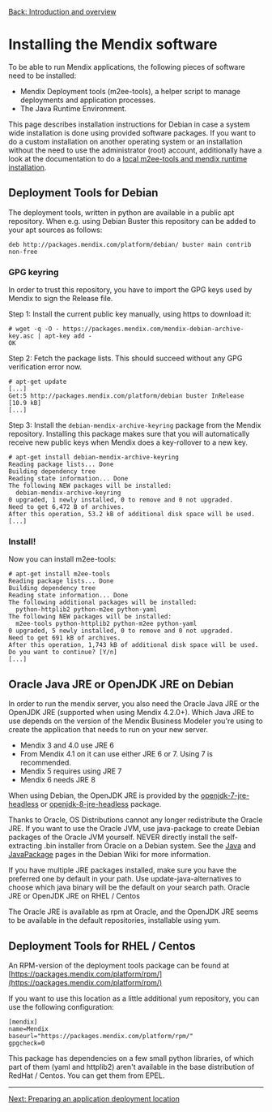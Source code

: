 [Back: Introduction and overview](introduction.md)

# Installing the Mendix software

To be able to run Mendix applications, the following pieces of software need to be installed:

 * Mendix Deployment tools (m2ee-tools), a helper script to manage deployments and application processes.
 * The Java Runtime Environment.

This page describes installation instructions for Debian in case a system wide installation is done using provided software packages. If you want to do a custom installation on another operating system or an installation without the need to use the administrator (root) account, additionally have a look at the documentation to do a [local m2ee-tools and mendix runtime installation](non-root-install.md).

## Deployment Tools for Debian

The deployment tools, written in python are available in a public apt repository. When e.g. using Debian Buster this repository can be added to your apt sources as follows:

    deb http://packages.mendix.com/platform/debian/ buster main contrib non-free

### GPG keyring

In order to trust this repository, you have to import the GPG keys used by Mendix to sign the Release file.

Step 1: Install the current public key manually, using https to download it:

    # wget -q -O - https://packages.mendix.com/mendix-debian-archive-key.asc | apt-key add -
    OK

Step 2: Fetch the package lists. This should succeed without any GPG verification error now.

    # apt-get update
    [...]
    Get:5 http://packages.mendix.com/platform/debian buster InRelease [10.9 kB]
    [...]

Step 3: Install the `debian-mendix-archive-keyring` package from the Mendix repository. Installing this package makes sure that you will automatically receive new public keys when Mendix does a key-rollover to a new key.

    # apt-get install debian-mendix-archive-keyring
    Reading package lists... Done
    Building dependency tree
    Reading state information... Done
    The following NEW packages will be installed:
      debian-mendix-archive-keyring
    0 upgraded, 1 newly installed, 0 to remove and 0 not upgraded.
    Need to get 6,472 B of archives.
    After this operation, 53.2 kB of additional disk space will be used.
    [...]

### Install!

Now you can install m2ee-tools:

    # apt-get install m2ee-tools
    Reading package lists... Done
    Building dependency tree
    Reading state information... Done
    The following additional packages will be installed:
      python-httplib2 python-m2ee python-yaml
    The following NEW packages will be installed:
      m2ee-tools python-httplib2 python-m2ee python-yaml
    0 upgraded, 5 newly installed, 0 to remove and 0 not upgraded.
    Need to get 691 kB of archives.
    After this operation, 1,743 kB of additional disk space will be used.
    Do you want to continue? [Y/n]
    [...]

## Oracle Java JRE or OpenJDK JRE on Debian

In order to run the mendix server, you also need the Oracle Java JRE or the OpenJDK JRE (supported when using Mendix 4.2.0+). Which Java JRE to use depends on the version of the Mendix Business Modeler you're using to create the application that needs to run on your new server.

 * Mendix 3 and 4.0 use JRE 6
 * From Mendix 4.1 on it can use either JRE 6 or 7. Using 7 is recommended.
 * Mendix 5 requires using JRE 7
 * Mendix 6 needs JRE 8

When using Debian, the OpenJDK JRE is provided by the [openjdk-7-jre-headless](https://packages.debian.org/openjdk-7-jre-headless) or [openjdk-8-jre-headless](https://packages.debian.org/openjdk-8-jre-headless) package.

Thanks to Oracle, OS Distributions cannot any longer redistribute the Oracle JRE. If you want to use the Oracle JVM, use java-package to create Debian packages of the Oracle JVM yourself. NEVER directly install the self-extracting .bin installer from Oracle on a Debian system. See the [Java](http://wiki.debian.org/Java) and [JavaPackage](http://wiki.debian.org/JavaPackage) pages in the Debian Wiki for more information.

If you have multiple JRE packages installed, make sure you have the preferred one by default in your path. Use update-java-alternatives to choose which java binary will be the default on your search path.
Oracle JRE or OpenJDK JRE on RHEL / Centos

The Oracle JRE is available as rpm at Oracle, and the OpenJDK JRE seems to be available in the default repositories, installable using yum.

## Deployment Tools for RHEL / Centos

An RPM-version of the deployment tools package can be found at [https://packages.mendix.com/platform/rpm/](https://packages.mendix.com/platform/rpm/)

If you want to use this location as a little additional yum repository, you can use the following configuration:

    [mendix]
    name=Mendix
    baseurl="https://packages.mendix.com/platform/rpm/"
    gpgcheck=0

This package has dependencies on a few small python libraries, of which part of them (yaml and httplib2) aren't available in the base distribution of RedHat / Centos. You can get them from EPEL.

- - -

[Next: Preparing an application deployment location](install-2.md)

